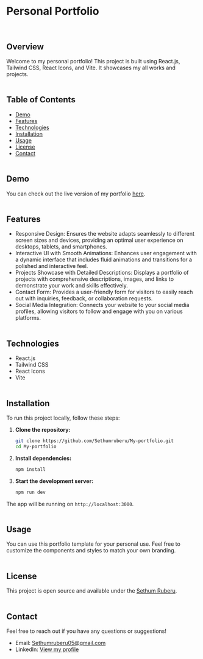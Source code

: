 # Personal Portfolio</br></br>


## Overview
Welcome to my personal portfolio! This project is built using React.js, Tailwind CSS, React Icons, and Vite. It showcases my all works and projects. </br></br>


## Table of Contents

- [Demo](#demo)
- [Features](#features)
- [Technologies](#technologies)
- [Installation](#installation)
- [Usage](#usage)
- [License](#license)
- [Contact](#contact)</br></br>

## Demo

You can check out the live version of my portfolio [here](https://your-portfolio-link.com).</br></br>

## Features

- Responsive Design: Ensures the website adapts seamlessly to different screen sizes and devices, providing an optimal user experience on desktops, tablets, and smartphones.
- Interactive UI with Smooth Animations: Enhances user engagement with a dynamic interface that includes fluid animations and transitions for a polished and interactive feel.
- Projects Showcase with Detailed Descriptions: Displays a portfolio of projects with comprehensive descriptions, images, and links to demonstrate your work and skills effectively.
- Contact Form: Provides a user-friendly form for visitors to easily reach out with inquiries, feedback, or collaboration requests.
- Social Media Integration: Connects your website to your social media profiles, allowing visitors to follow and engage with you on various platforms. </br></br>

## Technologies

- React.js
- Tailwind CSS
- React Icons
- Vite </br></br>
 
## Installation

To run this project locally, follow these steps:

1. **Clone the repository:**

    ```sh
    git clone https://github.com/Sethumruberu/My-portfolio.git
    cd My-portfolio
    ```

2. **Install dependencies:**

    ```sh
    npm install
    ```

3. **Start the development server:**

    ```sh
    npm run dev
    ```

The app will be running on `http://localhost:3000`. </br></br>

## Usage

You can use this portfolio template for your personal use. Feel free to customize the components and styles to match your own branding.</br></br>

## License

This project is open source and available under the [Sethum Ruberu](https://www.linkedin.com/in/sethum-ruberu-90a369293/).</br></br>

## Contact

Feel free to reach out if you have any questions or suggestions!

- Email: Sethumruberu05@gmail.com
- LinkedIn: [View my profile](https://www.linkedin.com/in/sethum-ruberu-90a369293/)

